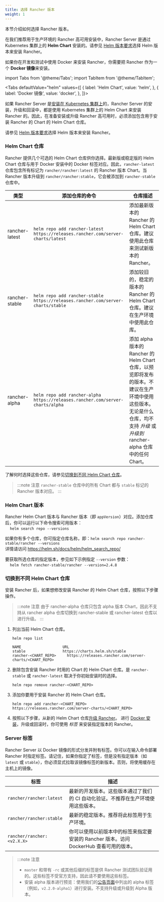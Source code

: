 ```yaml
---
title: 选择 Rancher 版本
weight: 1
---
```


本节介绍如何选择 Rancher 版本。

在我们推荐用于生产环境的 Rancher 高可用安装中，Rancher Server 是通过 Kubernetes 集群上的 **Helm Chart** 安装的。请参见 [Helm 版本要求]({{<baseurl>}}/rancher/v2.6/en/installation/resources/helm-version)选择 Helm 版本来安装 Rancher。

如果你在开发和测试中使用 Docker 来安装 Rancher，你需要把 Rancher 作为一个 **Docker 镜像**来安装。

import Tabs from '@theme/Tabs';
import TabItem from '@theme/TabItem';


<Tabs
defaultValue="helm"
values={[
{ label: 'Helm Chart', value: 'helm', },
{ label: 'Docker 镜像', value: 'docker', },
]}>
<TabItem value="helm">

如果 Rancher Server 是[安装在 Kubernetes 集群上]({{<baseurl>}}/rancher/v2.6/en/installation/install-rancher-on-k8s/)的，Rancher Server 的安装，升级和回滚中，都是使用 Kubernetes 集群上的 Helm Chart 来安装 Rancher 的。因此，在准备安装或升级 Rancher 高可用时，必须添加包含用于安装 Rancher 的 Chart 的 Helm Chart 仓库。

请参见 [Helm 版本要求]({{<baseurl>}}/rancher/v2.6/en/installation/resources/helm-version)选择 Helm 版本来安装 Rancher。

### Helm Chart 仓库

Rancher 提供几个可选的 Helm Chart 仓库供你选择。最新版或稳定版的 Helm Chart 仓库与用于 Docker 安装中的 Docker 标签对应。因此，`rancher-latest` 仓库包含所有标记为 `rancher/rancher:latest` 的 Rancher 版本 Chart。当 Rancher 版本升级到 `rancher/rancher:stable`，它会被添加到 `rancher-stable` 仓库中。

| 类型 | 添加仓库的命令 | 仓库描述 |
| -------------- | ------------ | ----------------- |
| rancher-latest | `helm repo add rancher-latest https://releases.rancher.com/server-charts/latest` | 添加最新版本的 Rancher 的 Helm Chart 仓库。建议使用此仓库来测试新版本的 Rancher。 |
| rancher-stable | `helm repo add rancher-stable https://releases.rancher.com/server-charts/stable` | 添加较旧的，稳定的版本的 Rancher 的 Helm Chart 仓库。建议在生产环境中使用此仓库。 |
| rancher-alpha | `helm repo add rancher-alpha https://releases.rancher.com/server-charts/alpha` | 添加 alpha 版本的 Rancher 的 Helm Chart 仓库，以预览即将发布的版本。不建议在生产环境中使用这些版本。无论是什么仓库，均不支持 _升级_ 或 _升级到_ rancher-alpha 仓库中的任何 Chart。 |

了解何时选择这些仓库，请参见[切换到不同 Helm Chart 仓库](#切换到不同-helm-chart-仓库)。

> :::note 注意
>  `rancher-stable` 仓库中的所有 Chart 都与 `stable` 标记的 Rancher 版本对应。
> :::

### Helm Chart 版本

Rancher Helm Chart 版本与 Rancher 版本（即 `appVersion`）对应。添加仓库后，你可以运行以下命令搜索可用版本：<br/>
&nbsp;&nbsp;&nbsp;&nbsp;`helm search repo --versions`

如果你有多个仓库，你可指定仓库名称，即：`helm search repo rancher-stable/rancher --versions` <br/>
详情请访问 https://helm.sh/docs/helm/helm_search_repo/

要获取所选仓库的指定版本，参见如下示例指定 `--version` 参数：<br/>
&nbsp;&nbsp;&nbsp;&nbsp;`helm fetch rancher-stable/rancher --version=2.4.8`

### 切换到不同 Helm Chart 仓库

安装 Rancher 后，如果想修改安装 Rancher 的 Helm Chart 仓库，按照以下步骤操作。

> :::note 注意
> 由于 rancher-alpha 仓库只包含 alpha 版本 Chart，因此不支持从 rancher alpha 仓库切换到 rancher-stable 或 rancher-latest 仓库以进行升级。
> :::
>



1. 列出当前 Helm Chart 仓库。

   ```plain
   helm repo list

   NAME          	      URL
   stable        	      https://charts.helm.sh/stable
   rancher-<CHART_REPO>		https://releases.rancher.com/server-charts/<CHART_REPO>
   ```

2. 删除包含安装 Rancher 时用的 Chart  的 Helm Chart 仓库。是 `rancher-stable` 或 `rancher-latest` 取决于你初始安装时的选择。

   ```plain
   helm repo remove rancher-<CHART_REPO>
   ```

3. 添加你要用于安装 Rancher 的 Helm Chart 仓库。

   ```plain
   helm repo add rancher-<CHART_REPO> https://releases.rancher.com/server-charts/<CHART_REPO>
   ```

4. 按照以下步骤，从新的 Helm Chart 仓库[升级 Rancher]({{<baseurl>}}/rancher/v2.6/en/installation/install-rancher-on-k8s/upgrades)。
   </TabItem>
   <TabItem value="docker">
   进行 [Docker 安装]({{<baseurl>}}/rancher/v2.6/en/installation/other-installation-methods/single-node-docker)，升级或回滚时，你可使用 _标签_ 来安装指定版本的 Rancher。

### Server 标签

Rancher Server 以 Docker 镜像的形式分发并附有标签。你可以在输入命令部署 Rancher 时指定标签。请记住，如果你指定了标签，但是没有指定版本（如 `latest` 或 `stable`），你必须显式拉取该镜像标签的新版本。否则，将使用缓存在主机上的镜像。

| 标签 | 描述 |
| -------------------------- | ------ |
| `rancher/rancher:latest` | 最新的开发版本。这些版本通过了我们的 CI 自动化验证。不推荐在生产环境使用这些版本。 |
| `rancher/rancher:stable` | 最新的稳定版本。推荐将此标签用于生产环境。 |
| `rancher/rancher:<v2.X.X>` | 你可以使用以前版本中的标签来指定要安装的 Rancher 版本。访问 DockerHub 查看可用的版本。 |

> :::note 注意
>
>
> - `master` 和带有 `-rc` 或其他后缀的标签是供 Rancher 测试团队验证用的。这些标签不受官方支持，因此请不要使用这些标签。
> - 安装 alpha 版本进行预览：使用我们的[公告页面](https://forums.rancher.com/c/announcements)中列出的 alpha 标签（例如，`v2.2.0-alpha1`）进行安装。不支持升级或升级到 Alpha 版本。

</TabItem>
</Tabs>
